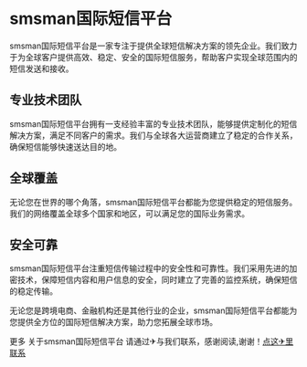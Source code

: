 # smsman国际短信平台

smsman国际短信平台是一家专注于提供全球短信解决方案的领先企业。我们致力于为全球客户提供高效、稳定、安全的国际短信服务，帮助客户实现全球范围内的短信发送和接收。

## 专业技术团队

smsman国际短信平台拥有一支经验丰富的专业技术团队，能够提供定制化的短信解决方案，满足不同客户的需求。我们与全球各大运营商建立了稳定的合作关系，确保短信能够快速送达目的地。

## 全球覆盖

无论您在世界的哪个角落，smsman国际短信平台都能为您提供稳定的短信服务。我们的网络覆盖全球多个国家和地区，可以满足您的国际业务需求。

## 安全可靠

smsman国际短信平台注重短信传输过程中的安全性和可靠性。我们采用先进的加密技术，保障短信内容和用户信息的安全，同时建立了完善的监控系统，确保短信的稳定传输。

无论您是跨境电商、金融机构还是其他行业的企业，smsman国际短信平台都能为您提供全方位的国际短信解决方案，助力您拓展全球市场。

更多 关于smsman国际短信平台 请通过✈与我们联系，感谢阅读,谢谢！[点这✈里联系](https://sms.k02.cc)